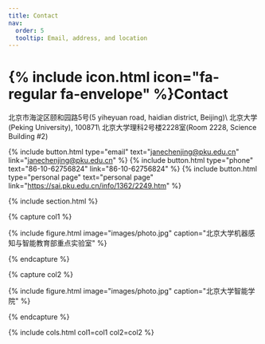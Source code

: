 ```yaml
---
title: Contact
nav:
  order: 5
  tooltip: Email, address, and location
---
```


# {% include icon.html icon="fa-regular fa-envelope" %}Contact

北京市海淀区颐和园路5号(5 yiheyuan road, haidian district, Beijing)\\
北京大学 (Peking University), 100871\\
北京大学理科2号楼2228室(Room 2228, Science Building #2)

{%
  include button.html
  type="email"
  text="janechenjing@pku.edu.cn"
  link="janechenjing@pku.edu.cn"
%}
{%
  include button.html
  type="phone"
  text="86-10-62756824"
  link="86-10-62756824"
%}
{%
  include button.html
  type="personal page"
  text="personal page"
  link="https://sai.pku.edu.cn/info/1362/2249.htm"
%}

{% include section.html %}

{% capture col1 %}

{%
  include figure.html
  image="images/photo.jpg"
  caption="北京大学机器感知与智能教育部重点实验室"
%}

{% endcapture %}

{% capture col2 %}

{%
  include figure.html
  image="images/photo.jpg"
  caption="北京大学智能学院"
%}

{% endcapture %}

{% include cols.html col1=col1 col2=col2 %}

